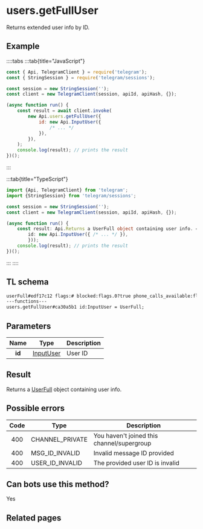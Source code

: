 # users.getFullUser

Returns extended user info by ID.

## Example

::::tabs
:::tab{title="JavaScript"}

```js
const { Api, TelegramClient } = require('telegram');
const { StringSession } = require('telegram/sessions');

const session = new StringSession('');
const client = new TelegramClient(session, apiId, apiHash, {});

(async function run() {
    const result = await client.invoke(
        new Api.users.getFullUser({
            id: new Api.InputUser({
                /* ... */
            }),
        }),
    );
    console.log(result); // prints the result
})();
```

:::

:::tab{title="TypeScript"}

```ts
import {Api, TelegramClient} from 'telegram';
import {StringSession} from 'telegram/sessions';

const session = new StringSession('');
const client = new TelegramClient(session, apiId, apiHash, {});

(async function run() {
    const result: Api.Returns a UserFull object containing user info. = await client.invoke(new Api.users.getFullUser({
		id: new Api.InputUser({ /* ... */ }),
		}));
    console.log(result); // prints the result
})();
```

:::
::::

## TL schema

```txt
userFull#edf17c12 flags:# blocked:flags.0?true phone_calls_available:flags.4?true phone_calls_private:flags.5?true can_pin_message:flags.7?true has_scheduled:flags.12?true video_calls_available:flags.13?true user:User about:flags.1?string settings:PeerSettings profile_photo:flags.2?Photo notify_settings:PeerNotifySettings bot_info:flags.3?BotInfo pinned_msg_id:flags.6?int common_chats_count:int folder_id:flags.11?int = UserFull;
---functions---
users.getFullUser#ca30a5b1 id:InputUser = UserFull;
```

## Parameters

|  Name  | Type                                                  | Description |
| :----: | ----------------------------------------------------- | ----------- |
| **id** | [InputUser](https://core.telegram.org/type/InputUser) | User ID     |

## Result

Returns a [UserFull](https://core.telegram.org/type/UserFull) object containing user info.

## Possible errors

| Code | Type            | Description                                |
| :--: | --------------- | ------------------------------------------ |
| 400  | CHANNEL_PRIVATE | You haven't joined this channel/supergroup |
| 400  | MSG_ID_INVALID  | Invalid message ID provided                |
| 400  | USER_ID_INVALID | The provided user ID is invalid            |

## Can bots use this method?

Yes

## Related pages
